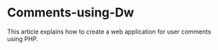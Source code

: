 # Comments-using-Dw
This article explains how to create a web application for user comments using PHP.

